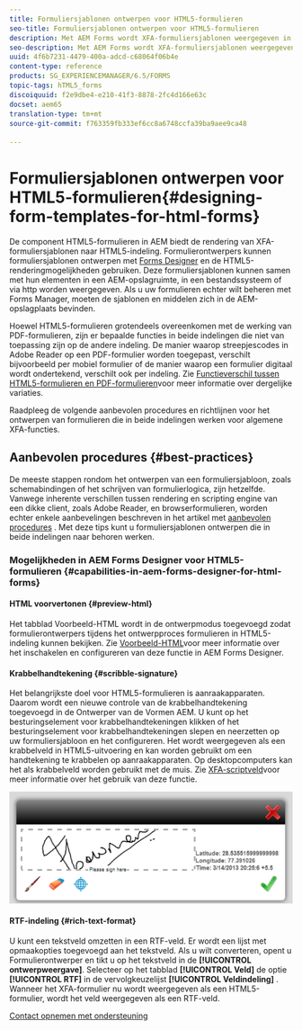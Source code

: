 ```yaml
---
title: Formuliersjablonen ontwerpen voor HTML5-formulieren
seo-title: Formuliersjablonen ontwerpen voor HTML5-formulieren
description: Met AEM Forms wordt XFA-formuliersjablonen weergegeven in de HTML5-indeling. Formulierontwerpers kunnen formuliersjablonen ontwerpen met Designer en de HTML5-renderingmogelijkheden gebruiken.
seo-description: Met AEM Forms wordt XFA-formuliersjablonen weergegeven in de HTML5-indeling. Formulierontwerpers kunnen formuliersjablonen ontwerpen met Designer en de HTML5-renderingmogelijkheden gebruiken.
uuid: 4f6b7231-4479-400a-adcd-c68064f06b4e
content-type: reference
products: SG_EXPERIENCEMANAGER/6.5/FORMS
topic-tags: hTML5_forms
discoiquuid: f2e9dbe4-e210-41f3-8878-2fc4d166e63c
docset: aem65
translation-type: tm+mt
source-git-commit: f763359fb333ef6cc8a6748ccfa39ba9aee9ca48

---
```



# Formuliersjablonen ontwerpen voor HTML5-formulieren{#designing-form-templates-for-html-forms}

De component HTML5-formulieren in AEM biedt de rendering van XFA-formuliersjablonen naar HTML5-indeling. Formulierontwerpers kunnen formuliersjablonen ontwerpen met [Forms Designer](https://www.adobe.com/go/learn_aemforms_designer_63) en de HTML5-renderingmogelijkheden gebruiken. Deze formuliersjablonen kunnen samen met hun elementen in een AEM-opslagruimte, in een bestandssysteem of via http worden weergegeven. Als u uw formulieren echter wilt beheren met Forms Manager, moeten de sjablonen en middelen zich in de AEM-opslagplaats bevinden.

Hoewel HTML5-formulieren grotendeels overeenkomen met de werking van PDF-formulieren, zijn er bepaalde functies in beide indelingen die niet van toepassing zijn op de andere indeling. De manier waarop streepjescodes in Adobe Reader op een PDF-formulier worden toegepast, verschilt bijvoorbeeld per mobiel formulier of de manier waarop een formulier digitaal wordt ondertekend, verschilt ook per indeling. Zie [Functieverschil tussen HTML5-formulieren en PDF-formulieren](../../forms/using/feature-differentiation-html5-forms-pdf-forms.md)voor meer informatie over dergelijke variaties.

Raadpleeg de volgende aanbevolen procedures en richtlijnen voor het ontwerpen van formulieren die in beide indelingen werken voor algemene XFA-functies.

## Aanbevolen procedures {#best-practices}

De meeste stappen rondom het ontwerpen van een formuliersjabloon, zoals schemabindingen of het schrijven van formulierlogica, zijn hetzelfde. Vanwege inherente verschillen tussen rendering en scripting engine van een dikke client, zoals Adobe Reader, en browserformulieren, worden echter enkele aanbevelingen beschreven in het artikel met [aanbevolen procedures](/help/forms/using/design-accessible-html5-forms.md) . Met deze tips kunt u formuliersjablonen ontwerpen die in beide indelingen naar behoren werken.

### Mogelijkheden in AEM Forms Designer voor HTML5-formulieren {#capabilities-in-aem-forms-designer-for-html-forms}

#### HTML voorvertonen {#preview-html}

Het tabblad Voorbeeld-HTML wordt in de ontwerpmodus toegevoegd zodat formulierontwerpers tijdens het ontwerpproces formulieren in HTML5-indeling kunnen bekijken. Zie [Voorbeeld-HTML](../../forms/using/preview-xdp-forms-html.md)voor meer informatie over het inschakelen en configureren van deze functie in AEM Forms Designer.

#### Krabbelhandtekening {#scribble-signature}

Het belangrijkste doel voor HTML5-formulieren is aanraakapparaten. Daarom wordt een nieuwe controle van de krabbelhandtekening toegevoegd in de Ontwerper van de Vormen AEM. U kunt op het besturingselement voor krabbelhandtekeningen klikken of het besturingselement voor krabbelhandtekeningen slepen en neerzetten op uw formuliersjabloon en het configureren. Het wordt weergegeven als een krabbelveld in HTML5-uitvoering en kan worden gebruikt om een handtekening te krabbelen op aanraakapparaten. Op desktopcomputers kan het als krabbelveld worden gebruikt met de muis. Zie [XFA-scriptveld](../../forms/using/scribble-signature.md)voor meer informatie over het gebruik van deze functie.

![4](assets/4.png)

#### RTF-indeling {#rich-text-format}

U kunt een tekstveld omzetten in een RTF-veld. Er wordt een lijst met opmaakopties toegevoegd aan het tekstveld. Als u wilt converteren, opent u Formulierontwerper en tikt u op het tekstveld in de **[!UICONTROL ontwerpweergave]**. Selecteer op het tabblad **[!UICONTROL Veld]** de optie **[!UICONTROL RTF]** in de vervolgkeuzelijst **[!UICONTROL Veldindeling]** . Wanneer het XFA-formulier nu wordt weergegeven als een HTML5-formulier, wordt het veld weergegeven als een RTF-veld.

[Contact opnemen met ondersteuning](https://www.adobe.com/account/sign-in.supportportal.html)
